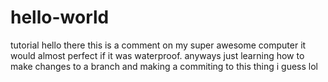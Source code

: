 # hello-world
tutorial
 hello there 
  this is a comment on my super awesome computer it would almost perfect if it was waterproof.
  anyways just learning how to make changes to a branch and making a commiting to this thing i guess lol
  
